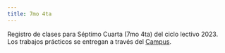 ```yaml
---
title: 7mo 4ta
---
```


Registro de clases para Séptimo Cuarta (7mo 4ta) del ciclo lectivo 2023. Los trabajos prácticos se entregan a través del [Campus](https://campus.tecnica4berazategui.edu.ar/course/view.php?id=36).
